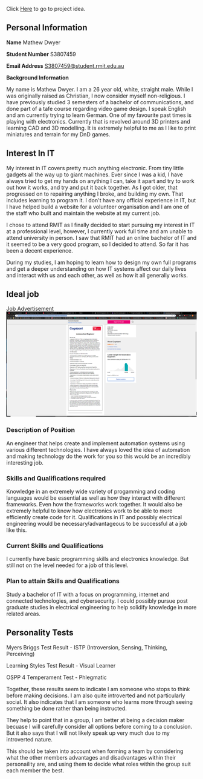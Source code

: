 Click [Here](/projectidea.md) to go to project idea.

## Personal Information

**Name** Mathew Dwyer

**Student Number** S3807459

**Email Address** S3807459@student.rmit.edu.au

**Background Information**

My name is Mathew Dwyer. I am a 26 year old, white, straight male. While I was originally raised as Christian, I now consider myself non-religious. I have previously studied 3 semesters of a bachelor of communications, and done part of a tafe course regarding video game design. I speak English and am currently trying to learn German. One of my favourite past times is playing with electronics. Currently that is revolved around 3D printers and learning CAD and 3D modelling. It is extremely helpful to me as I like to print miniatures and terrain for my DnD games.



## Interest In IT

My interest in IT covers pretty much anything electronic. From tiny little gadgets all the way up to giant machines. Ever since I was a kid, I have always tried to get my hands on anything I can, take it apart and try to work out how it works, and try and put it back together. As I got older, that progressed on to repairing anything I broke, and building my own. That includes learning to program it. I don't have any official experience in IT, but I have helped build a website for a volunteer organisation and I am one of the staff who built and maintain the website at my current job.

I chose to attend RMIT as I finally decided to start pursuing my interest in IT at a professional level, however, I currently work full time and am unable to attend university in person. I saw that RMIT had an online bachelor of IT and it seemed to be a very good program, so I decided to attend. So far it has been a decent experience.

During my studies, I am hoping to learn how to design my own full programs and get a deeper understanding on how IT systems affect our daily lives and interact with us and each other, as well as how it all generally works.

## Ideal job

[Job Advertisement](https://www.seek.com.au/job/41197236?type=standout#searchRequestToken=87f66953-8eb5-4f6b-9d22-b4a5a82b818a)
![Job Advertisement](/jobListing.png)

### Description of Position

An engineer that helps create and implement automation systems using various different technologies. I have always loved the idea of automation and making technology do the work for you so this would be an incredibly interesting job.

### Skills and Qualifications required

Knowledge in an extremely wide variety of progamming and coding languages would be essential as well as how they interact with different frameworks. Even how the frameworks work together. It would also be extremely helpful to know how electronics work to be able to more efficiently create code for it. Qualifications in IT and possibly electrical engineering would be necessary/advantageous to be successful at a job like this.

### Current Skills and Qualifications

I currently have basic programming skills and electronics knowledge. But still not on the level needed for a job of this level.

### Plan to attain Skills and Qualifications

Study a bachelor of IT with a focus on programming, internet and connected technologies, and cybersecurity. I could possibly pursue post graduate studies in electrical engineering to help solidify knowledge in more related areas.

## Personality Tests

Myers Briggs Test Result - ISTP (Introversion, Sensing, Thinking, Perceiving)

Learning Styles Test Result - Visual Learner

OSPP 4 Temperament Test - Phlegmatic

Together, these results seem to indicate I am someone who stops to think before making decisions. I am also quite introverted and not particularly social. It also indicates that I am someone who learns more through seeing something be done rather than being instructed.

They help to point that in a group, I am better at being a decision maker becuase I will carefully consider all options before coming to a conclusion. But it also says that  I will not likely speak up very much due to my introverted nature.

This should be taken into account when forming a team by considering what the other members advantages and disadvantages within their personaility are, and using them to decide what roles within the group suit each member the best.

